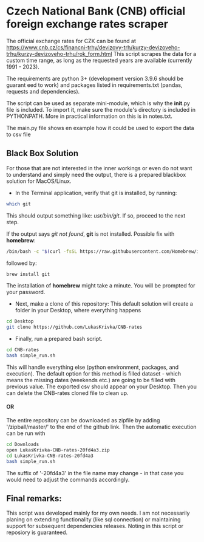 # Czech National Bank (CNB) official foreign exchange rates scraper

The official exchange rates for CZK can be found at https://www.cnb.cz/cs/financni-trhy/devizovy-trh/kurzy-devizoveho-trhu/kurzy-devizoveho-trhu/rok_form.html
This script scrapes the data for a custom time range, as long as the requested years are available (currently 1991 - 2023).

The requirements are python 3+ (development version 3.9.6 should be guarant eed to work) and packages listed in requirements.txt 
(pandas, requests and dependencies).

The script can be used as separate mini-module, which is why the __init__.py file is included. To import it, 
make sure the module's directory is included in PYTHONPATH. More in practical information on this is in notes.txt.

The main.py file shows en example how it could be used to export the data to csv file

## Black Box Solution
For those that are not interested in the inner workings or even do not want to understand and simply need the output, 
there is a prepared blackbox solution for MacOS/Linux.

* In the Terminal application, verify that git is installed, by running:
```bash
which git
```
This should output something like: _usr/bin/git_. If so, proceed to the next step.

If the output says _git not found_, **git** is not installed. Possible fix with **homebrew**:
```bash
/bin/bash -c "$(curl -fsSL https://raw.githubusercontent.com/Homebrew/install/HEAD/install.sh)"
```
followed by:
```bash
brew install git
```
The installation of **homebrew** might take a minute. You will be prompted for your password.

* Next, make a clone of this repository:
This default solution will create a folder in your Desktop, where everything happens
```bash
cd Desktop
git clone https://github.com/LukasKrivka/CNB-rates
```

* Finally, run a prepared bash script.
```bash
cd CNB-rates
bash simple_run.sh
```
This will handle everything else (python environment, packages, and execution).
The default option for this method is filled dataset - which means the missing dates (weekends etc.) 
are going to be filled with previous value.
The exported csv should appear on your Desktop. Then you can delete the CNB-rates cloned file to clean up.

#### OR
The entire repository can be downloaded as zipfile by adding '/zipball/master/' to the end of the github link.
Then the automatic execution can be run with
```bash
cd Downloads
open LukasKrivka-CNB-rates-20fd4a3.zip
cd LukasKrivka-CNB-rates-20fd4a3
bash simple_run.sh
```
The suffix of '-20fd4a3' in the file name may change - in that case you would need to adjust the commands accordingly.

## Final remarks:
This script was developed mainly for my own needs. I am not necessarily planing on extending functionality (like sql connection)
or maintaining support for subsequent dependencies releases. Noting in this script or reposiory is guaranteed.

